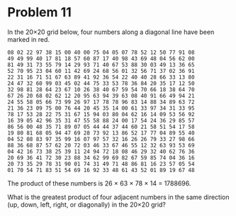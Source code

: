 # Problem 11

In the 20×20 grid below, four numbers along a diagonal line have been marked in red.

	08 02 22 97 38 15 00 40 00 75 04 05 07 78 52 12 50 77 91 08
	49 49 99 40 17 81 18 57 60 87 17 40 98 43 69 48 04 56 62 00
	81 49 31 73 55 79 14 29 93 71 40 67 53 88 30 03 49 13 36 65
	52 70 95 23 04 60 11 42 69 24 68 56 01 32 56 71 37 02 36 91
	22 31 16 71 51 67 63 89 41 92 36 54 22 40 40 28 66 33 13 80
	24 47 32 60 99 03 45 02 44 75 33 53 78 36 84 20 35 17 12 50
	32 98 81 28 64 23 67 10 26 38 40 67 59 54 70 66 18 38 64 70
	67 26 20 68 02 62 12 20 95 63 94 39 63 08 40 91 66 49 94 21
	24 55 58 05 66 73 99 26 97 17 78 78 96 83 14 88 34 89 63 72
	21 36 23 09 75 00 76 44 20 45 35 14 00 61 33 97 34 31 33 95
	78 17 53 28 22 75 31 67 15 94 03 80 04 62 16 14 09 53 56 92
	16 39 05 42 96 35 31 47 55 58 88 24 00 17 54 24 36 29 85 57
	86 56 00 48 35 71 89 07 05 44 44 37 44 60 21 58 51 54 17 58
	19 80 81 68 05 94 47 69 28 73 92 13 86 52 17 77 04 89 55 40
	04 52 08 83 97 35 99 16 07 97 57 32 16 26 26 79 33 27 98 66
	88 36 68 87 57 62 20 72 03 46 33 67 46 55 12 32 63 93 53 69
	04 42 16 73 38 25 39 11 24 94 72 18 08 46 29 32 40 62 76 36
	20 69 36 41 72 30 23 88 34 62 99 69 82 67 59 85 74 04 36 16
	20 73 35 29 78 31 90 01 74 31 49 71 48 86 81 16 23 57 05 54
	01 70 54 71 83 51 54 69 16 92 33 48 61 43 52 01 89 19 67 48

The product of these numbers is 26 × 63 × 78 × 14 = 1788696.

What is the greatest product of four adjacent numbers in the same direction (up, down, left, right, or diagonally) in the 20×20 grid?
